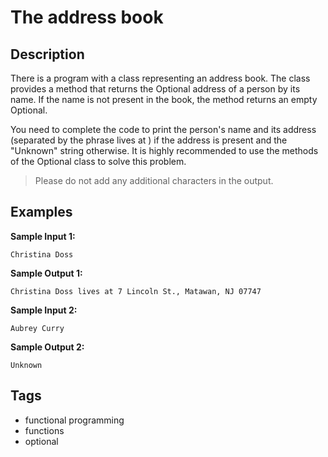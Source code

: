 # The address book

## Description
There is a program with a class representing an address book. The class provides a method that returns the Optional address of a person by its name. If the name is not present in the book, the method returns an empty Optional.

You need to complete the code to print the person's name and its address (separated by the phrase lives at ) if the address is present and the "Unknown" string otherwise. It is highly recommended to use the methods of the Optional class to solve this problem.

>Please do not add any additional characters in the output.

## Examples
**Sample Input 1:**
```console
Christina Doss
```

**Sample Output 1:**
```console
Christina Doss lives at 7 Lincoln St., Matawan, NJ 07747
```

**Sample Input 2:**
```console
Aubrey Curry
```

**Sample Output 2:**
```console
Unknown
```

## Tags
- functional programming
- functions
- optional